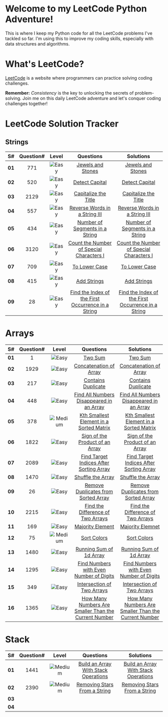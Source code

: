 # Welcome to my LeetCode Python Adventure!

This is where I keep my Python code for all the LeetCode problems I've tackled so far. I'm using this to improve my coding skills, especially with data structures and algorithms.

# What's LeetCode?

[LeetCode](https://leetcode.com/) is a website where programmers can practice solving coding challenges.

**Remember:** _Consistency_ is the key to unlocking the secrets of problem-solving. Join me on this daily LeetCode adventure and let's conquer coding challenges together!

# LeetCode Solution Tracker

## Strings

| **S#** | **Question#** |                             **Level**                              |                                         **Questions**                                         |                                                                 **Solutions**           |
| :----: | :-----------: | :----------------------------------------------------------------: | :-------------------------------------------------------------------------------------------: | :-------------------------------------------------------------------------------------: |
| **01** |      771      | <img src='https://img.shields.io/badge/Easy-darkcyan' alt='Easy'/> |             [Jewels and Stones](https://leetcode.com/problems/jewels-and-stones/)             |                [Jewels and Stones](https://leetcode.com/submissions/detail/1258744687/) |
| **02** |      520      | <img src='https://img.shields.io/badge/Easy-darkcyan' alt='Easy'/> |                [Detect Capital](https://leetcode.com/problems/detect-capital/)                |                [Detect Capital](https://leetcode.com/submissions/detail/1258719995/)    |
| **03** |     2129      | <img src='https://img.shields.io/badge/Easy-darkcyan' alt='Easy'/> |          [Capitalize the Title](https://leetcode.com/problems/capitalize-the-title/)          |                    [Capitalize the Title](https://leetcode.com/submissions/detail/1264065876/) |
| **04** |      557      | <img src='https://img.shields.io/badge/Easy-darkcyan' alt='Easy'/> | [Reverse Words in a String III](https://leetcode.com/problems/reverse-words-in-a-string-iii/) | [Reverse Words in a String III](https://leetcode.com/submissions/detail/1265807621/)|
| **05** |      434      | <img src='https://img.shields.io/badge/Easy-darkcyan' alt='Easy'/> | [Number of Segments in a String](https://leetcode.com/problems/number-of-segments-in-a-string/) |[Number of Segments in a String](https://leetcode.com/submissions/detail/1266650872/)|
| **06** |     3120      | <img src='https://img.shields.io/badge/Easy-darkcyan' alt='Easy'/> | [Count the Number of Special Characters I](https://leetcode.com/problems/count-the-number-of-special-characters-i/) |   [Count the Number of Special Characters I](https://leetcode.com/submissions/detail/1264767081/)|
| **07** |     709       | <img src='https://img.shields.io/badge/Easy-darkcyan' alt='Easy'/> |                     [To Lower Case](https://leetcode.com/problems/to-lower-case/)             |   [To Lower Case](https://leetcode.com/submissions/detail/1267302850/) |
| **08** |     415       | <img src='https://img.shields.io/badge/Easy-darkcyan' alt='Easy'/> |            [Add Strings](https://leetcode.com/problems/add-strings/description/)              |   [Add Strings](https://leetcode.com/submissions/detail/1270464330/)  |
| **09** |     28        | <img src='https://img.shields.io/badge/Easy-darkcyan' alt='Easy'/> |[Find the Index of the First Occurrence in a String](https://leetcode.com/problems/find-the-index-of-the-first-occurrence-in-a-string/) |[Find the Index of the First Occurrence in a String](https://leetcode.com/submissions/detail/1271444975/)  |
# Arrays

| **S#** | **Question#** |                                **Level**                                 |                                                    **Questions**                                                    |                                                                            **Solutions**                                                                             |
| :----: | :-----------: | :----------------------------------------------------------------------: | :-----------------------------------------------------------------------------------------------------------------: | :-----------------------------------------------------------------------------------------------------------------------------------------------------------------: |
| **01** |       1       |    <img src='https://img.shields.io/badge/Easy-darkcyan' alt='Easy'/>    |                                  [Two Sum](https://leetcode.com/problems/two-sum/)                                  | [Two Sum](https://leetcode.com/submissions/detail/1258265856/) |
| **02** |     1929      |    <img src='https://img.shields.io/badge/Easy-darkcyan' alt='Easy'/>    |                   [Concatenation of Array](https://leetcode.com/problems/concatenation-of-array/)                   | [Concatenation of Array](https://leetcode.com/submissions/detail/1259163870/) |
| **03** |      217      |    <img src='https://img.shields.io/badge/Easy-darkcyan' alt='Easy'/>    |                       [Contains Duplicate](https://leetcode.com/problems/contains-duplicate/)                       | [Contains Duplicate](https://leetcode.com/submissions/detail/1259278920/) |
| **04** |      448      |    <img src='https://img.shields.io/badge/Easy-darkcyan' alt='Easy'/>    | [Find All Numbers Disappeared in an Array](https://leetcode.com/problems/find-all-numbers-disappeared-in-an-array/) | [Find All Numbers Disappeared in an Array](https://leetcode.com/submissions/detail/1262352233/)|
| **05** |      378      | <img src='https://img.shields.io/badge/Medium-darkorange' alt='Medium'/> |  [Kth Smallest Element in a Sorted Matrix](https://leetcode.com/problems/kth-smallest-element-in-a-sorted-matrix/)  | [Kth Smallest Element in a Sorted Matrix](https://leetcode.com/submissions/detail/1264708997/)|
| **06** |     1822      |    <img src='https://img.shields.io/badge/Easy-darkcyan' alt='Easy'/>    |          [Sign of the Product of an Array](https://leetcode.com/problems/sign-of-the-product-of-an-array/)          | [Sign of the Product of an Array](https://leetcode.com/submissions/detail/1261362961/)|                                                                                                                                                                    |
| **07** |     2089      |    <img src='https://img.shields.io/badge/Easy-darkcyan' alt='Easy'/>    |  [Find Target Indices After Sorting Array](https://leetcode.com/problems/find-target-indices-after-sorting-array/)  | [Find Target Indices After Sorting Array](https://leetcode.com/submissions/detail/1258736773/)                                                                                                                                                                    |
| **08** |     1470      |    <img src='https://img.shields.io/badge/Easy-darkcyan' alt='Easy'/>    |                        [Shuffle the Array](https://leetcode.com/problems/shuffle-the-array/)                        | [Shuffle the Array](https://leetcode.com/submissions/detail/1259173945/)                                                                                                                                                                     |
| **09** |      26       |    <img src='https://img.shields.io/badge/Easy-darkcyan' alt='Easy'/>    |      [Remove Duplicates from Sorted Array](https://leetcode.com/problems/remove-duplicates-from-sorted-array/)      | [Remove Duplicates from Sorted Array](https://leetcode.com/submissions/detail/1259797632/)                                                                                                                                                                    |
| **10** |     2215      |    <img src='https://img.shields.io/badge/Easy-darkcyan' alt='Easy'/>    |        [Find the Difference of Two Arrays](https://leetcode.com/problems/find-the-difference-of-two-arrays/)        | [Find the Difference of Two Arrays](https://leetcode.com/submissions/detail/1260562706/)                                                                                                                                                                     |
| **11** |      169      |    <img src='https://img.shields.io/badge/Easy-darkcyan' alt='Easy'/>    |                         [Majority Element](https://leetcode.com/problems/majority-element/)                         | [Majority Elemnet](https://leetcode.com/submissions/detail/1262373152/)                                                                                                                                                                     |
| **12** |      75       | <img src='https://img.shields.io/badge/Medium-darkorange' alt='Medium'/> |                              [Sort Colors](https://leetcode.com/problems/sort-colors/)                              | [Sort Colors](https://leetcode.com/submissions/detail/1261357260/)                                                                                                                                                                     |
| **13** |     1480      |    <img src='https://img.shields.io/badge/Easy-darkcyan' alt='Easy'/>    |                  [Running Sum of 1d Array](https://leetcode.com/problems/running-sum-of-1d-array/)                  | [Running Sum of 1d Array](https://leetcode.com/submissions/detail/1257885355/)                                                                                                                                                                    |
| **14** |     1295      |    <img src='https://img.shields.io/badge/Easy-darkcyan' alt='Easy'/>    |  [Find Numbers with Even Number of Digits](https://leetcode.com/problems/find-numbers-with-even-number-of-digits/)  | [Find Numbers with Even Number of Digits](https://leetcode.com/submissions/detail/1258736668/) |
| **15** |      349      |    <img src='https://img.shields.io/badge/Easy-darkcyan' alt='Easy'/>    |               [Intersection of Two Arrays](https://leetcode.com/problems/intersection-of-two-arrays/)               | [Intersection of Two Arrays](https://leetcode.com/submissions/detail/1265884785/)|
| **16** |      1365     |    <img src='https://img.shields.io/badge/Easy-darkcyan' alt='Easy'/>    |[How Many Numbers Are Smaller Than the Current Number](https://leetcode.com/problems/how-many-numbers-are-smaller-than-the-current-number/) |  [How Many Numbers Are Smaller Than the Current Number](https://leetcode.com/submissions/detail/1269472108/)            |
# Stack

| **S#** | **Question#** |                                **Level**                                 |                                                **Questions**                                                | **Solutions** |
| :----: | :-----------: | :----------------------------------------------------------------------: | :---------------------------------------------------------------------------------------------------------: | :-----------: |
| **01** |     1441      | <img src='https://img.shields.io/badge/Medium-darkorange' alt='Medium'/> | [Build an Array With Stack Operations](https://leetcode.com/problems/build-an-array-with-stack-operations/) |[Build an Array With Stack Operations](https://leetcode.com/submissions/detail/1258282185/)|
| **02** |     2390      | <img src='https://img.shields.io/badge/Medium-darkorange' alt='Medium'/> |         [Removing Stars From a String](https://leetcode.com/problems/removing-stars-from-a-string/)         |[Removing Stars From a String](https://leetcode.com/submissions/detail/1263249505/) |
| **03** |               |                                                                          |                                                                                                             |               |
| **04** |               |                                                                          |                                                                                                             |               |
